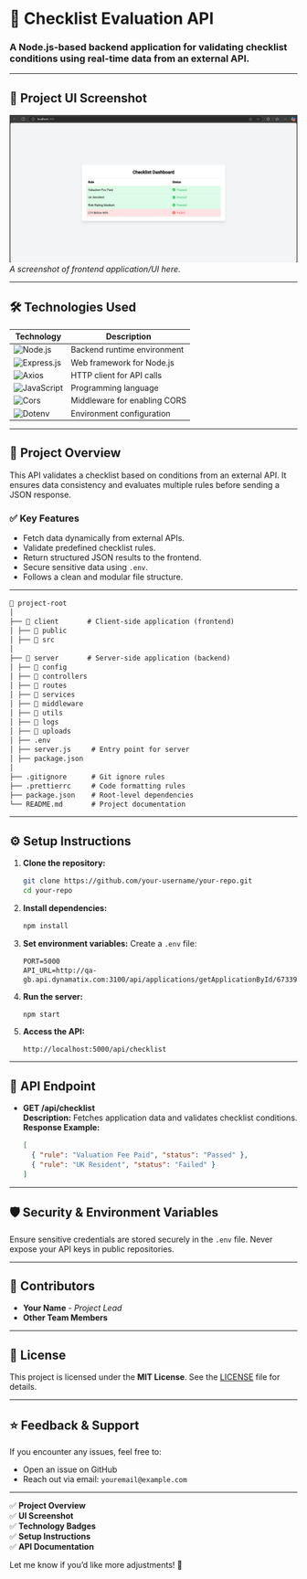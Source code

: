 # 🚀 **Checklist Evaluation API**

### A Node.js-based backend application for validating checklist conditions using real-time data from an external API.

---

## 📸 **Project UI Screenshot**

![Project UI](./client/public/assets/CheckList%20UI%20ScreenShot.png)  
_A screenshot of frontend application/UI here._

---

## 🛠️ **Technologies Used**

| **Technology**                                                                                            | **Description**              |
| --------------------------------------------------------------------------------------------------------- | ---------------------------- |
| ![Node.js](https://img.shields.io/badge/Node.js-339933?style=flat&logo=node.js&logoColor=white)           | Backend runtime environment  |
| ![Express.js](https://img.shields.io/badge/Express.js-000000?style=flat&logo=express&logoColor=white)     | Web framework for Node.js    |
| ![Axios](https://img.shields.io/badge/Axios-5A29E4?style=flat&logo=axios&logoColor=white)                 | HTTP client for API calls    |
| ![JavaScript](https://img.shields.io/badge/JavaScript-323330?style=flat&logo=javascript&logoColor=F7DF1E) | Programming language         |
| ![Cors](https://img.shields.io/badge/CORS-0078D7?style=flat&logo=cors&logoColor=white)                    | Middleware for enabling CORS |
| ![Dotenv](https://img.shields.io/badge/Dotenv-000000?style=flat&logo=dotenv&logoColor=white)              | Environment configuration    |

---

## 📑 **Project Overview**

This API validates a checklist based on conditions from an external API. It ensures data consistency and evaluates multiple rules before sending a JSON response.

### ✅ **Key Features**

- Fetch data dynamically from external APIs.
- Validate predefined checklist rules.
- Return structured JSON results to the frontend.
- Secure sensitive data using `.env`.
- Follows a clean and modular file structure.

---

```
📁 project-root
│
├── 📁 client       # Client-side application (frontend)
│ ├── 📁 public
│ ├── 📁 src
│
├── 📁 server       # Server-side application (backend)
│ ├── 📁 config
│ ├── 📁 controllers
│ ├── 📁 routes
│ ├── 📁 services
│ ├── 📁 middleware
│ ├── 📁 utils
│ ├── 📁 logs
│ ├── 📁 uploads
│ ├── .env
│ ├── server.js     # Entry point for server
│ ├── package.json
│
├── .gitignore      # Git ignore rules
├── .prettierrc     # Code formatting rules
├── package.json    # Root-level dependencies
└── README.md       # Project documentation
```

---

## ⚙️ **Setup Instructions**

1. **Clone the repository:**

   ```bash
   git clone https://github.com/your-username/your-repo.git
   cd your-repo
   ```

2. **Install dependencies:**

   ```bash
   npm install
   ```

3. **Set environment variables:**
   Create a `.env` file:

   ```env
   PORT=5000
   API_URL=http://qa-gb.api.dynamatix.com:3100/api/applications/getApplicationById/67339ae56d5231c1a2c63639
   ```

4. **Run the server:**

   ```bash
   npm start
   ```

5. **Access the API:**
   ```plaintext
   http://localhost:5000/api/checklist
   ```

---

## 🧪 **API Endpoint**

- **GET /api/checklist**  
   **Description:** Fetches application data and validates checklist conditions.  
   **Response Example:**
  ```json
  [
    { "rule": "Valuation Fee Paid", "status": "Passed" },
    { "rule": "UK Resident", "status": "Failed" }
  ]
  ```

---

## 🛡️ **Security & Environment Variables**

Ensure sensitive credentials are stored securely in the `.env` file. Never expose your API keys in public repositories.

---

## 👥 **Contributors**

- **Your Name** - _Project Lead_
- **Other Team Members**

---

## 📜 **License**

This project is licensed under the **MIT License**. See the [LICENSE](./LICENSE) file for details.

---

## ⭐ **Feedback & Support**

If you encounter any issues, feel free to:

- Open an issue on GitHub
- Reach out via email: `youremail@example.com`

---

✅ **Project Overview**  
✅ **UI Screenshot**  
✅ **Technology Badges**  
✅ **Setup Instructions**  
✅ **API Documentation**

Let me know if you’d like more adjustments! 🚀

